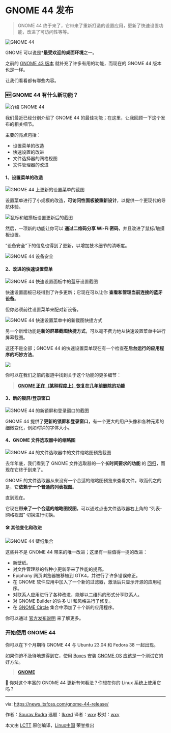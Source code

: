 [#]: subject: "GNOME 44 is Here With New Tricks Up its Sleeve"
[#]: via: "https://news.itsfoss.com/gnome-44-release/"
[#]: author: "Sourav Rudra https://news.itsfoss.com/author/sourav/"
[#]: collector: "lkxed"
[#]: translator: "wxy"
[#]: reviewer: "wxy"
[#]: publisher: "wxy"
[#]: url: "https://linux.cn/article-15659-1.html"

GNOME 44 发布
======

> GNOME 44 终于来了，它带来了重新打造的设置应用，更新了快速设置功能，改进了可访问性等等。

![GNOME 44][1]

GNOME 可以说是***最受欢迎的桌面环境**之一。

之前的 [GNOME 43 版本][2] 就补充了许多有用的功能，而现在的 GNOME 44 版本也是一样。

让我们看看都有哪些内容。

### 🆕 GNOME 44 有什么新功能？

![介绍 GNOME 44][3]

我们最近已经分别介绍了 GNOME 44 的最佳功能；在这里，让我回顾一下这个发布的相关细节。

主要的亮点包括：

- 设置菜单的改造
- 快速设置的改进
- 文件选择器的网格视图
- 文件管理器的改进

#### 1、设置菜单的改造

![GNOME 44 上更新的设置菜单的截图][4]

设置菜单进行了小规模的改造，**可访问性面板被重新设计**，以提供一个更现代的导航体验。

![鼠标和触摸板设置更新后的截图][5]

然后，一项新的功能让你可以 **通过二维码分享 Wi-Fi 密码**，并且改进了鼠标/触摸板设置。

“设备安全”下的信息也得到了更新，以增加技术细节的清晰度。

![GNOME 44 设备安全][6]

#### 2、改进的快速设置菜单

![GNOME 44 快速设置面板中的蓝牙设置截图][7]

快速设置面板已经得到了许多更新；它现在可以让你 **查看和管理当前连接的蓝牙设备**。

但你必须前往设置菜单来配对新设备。

![GNOME 44 快速设置菜单中的新截图快捷方式][8]

另一个新增功能是**新的屏幕截图快捷方式**，可以毫不费力地从快速设置菜单中进行屏幕截图。

这还不是全部；GNOME 44 的快速设置菜单现在有一个检查**在后台运行的应用程序的巧妙方法**。

![][9]

你可以在我们之前的报道中找到关于这个功能的更多细节：

> **[GNOME 正在（某种程度上）恢复在几年前删除的功能](https://linux.cn/article-15551-1.html)**

#### 3、新的锁屏/登录窗口

![GNOME 44 的新锁屏和登录窗口的截图][10]

GNOME 44 提供了**更新的锁屏和登录窗口**，有一个更大的用户头像和各种元素的细微变化，例如时钟的字体大小。

#### 4、GNOME 文件选取器中的缩略图

![GNOME 44 的文件选取器中的文件缩略图预览截图][11]

去年年底，我们看到了 GNOME 文件选取器的一个**长时间要求的功能** 的 [回归][12]，而现在它终于到来了。

GNOME 的文件选取器从来没有一个合适的缩略图预览来查看文件。取而代之的是，它**依赖于一个普通的列表视图**。

直到现在。

它现在**带来了一个合适的缩略图视图**，可以通过点击文件选取器右上角的 “列表-网格视图” 切换进行切换。

#### 🛠️ 其他变化和改进

![GNOME 44 壁纸集合][13]

这些并不是 GNOME 44 带来的唯一改进；这里有一些值得一提的改进：

- 新壁纸。
- 对文件管理器的各种小更新带来了性能的提高。
- Epiphany 网页浏览器被移植到 GTK4，并进行了许多错误修正。
- 在 GNOME 软件应用中加入了一个新的过滤器，激活后只显示开源的应用程序。
- 对联系人应用进行了各种改进，能够以二维码的形式分享联系人。
- 对 GNOME Builder 的许多 UI 和风格进行了修复。
- 在 [GNOME Circle][14] 集合中添加了十个新的应用程序。

你可以通过 [官方发布说明][15] 来了解更多。

### 开始使用 GNOME 44

你可以在下个月期待 GNOME 44 与 Ubuntu 23.04 和 Fedora 38 一起出现。

如果你迫不及待地想得到它，使用 [Boxes][17] 安装 [GNOME OS][16] 应该是一个测试它的好方法。

> **[GNOME][18]**

💬 你对这个丰富的 GNOME 44 更新有何看法？你想在你的 Linux 系统上使用它吗？

--------------------------------------------------------------------------------

via: https://news.itsfoss.com/gnome-44-release/

作者：[Sourav Rudra][a]
选题：[lkxed][b]
译者：[wxy](https://github.com/wxy)
校对：[wxy](https://github.com/wxy)

本文由 [LCTT](https://github.com/LCTT/TranslateProject) 原创编译，[Linux中国](https://linux.cn/) 荣誉推出

[a]: https://news.itsfoss.com/author/sourav/
[b]: https://github.com/lkxed/
[1]: https://news.itsfoss.com/content/images/size/w1304/2023/03/gnome-44-release.jpg
[2]: https://news.itsfoss.com/gnome-43-release/
[3]: https://youtu.be/N7SGe1MiqNA
[4]: https://news.itsfoss.com/content/images/2023/03/GNOME44_settings.jpg
[5]: https://news.itsfoss.com/content/images/2023/03/GNOME44_settings_2.jpg
[6]: https://news.itsfoss.com/content/images/2023/03/gnome-44-device-security.png
[7]: https://news.itsfoss.com/content/images/2023/03/GNOME44_QuickSettings.jpg
[8]: https://news.itsfoss.com/content/images/2023/03/GNOME44_QuickSettings_2.jpg
[9]: https://news.itsfoss.com/content/images/2023/03/background-app-running--1-.png
[10]: https://news.itsfoss.com/content/images/2023/03/GNOME44_lockscreen.jpg
[11]: https://news.itsfoss.com/content/images/2023/03/GNOME44_file_view.jpg
[12]: https://news.itsfoss.com/gnome-file-picker/
[13]: https://news.itsfoss.com/content/images/2023/03/gnome-44-wallpapers.jpg
[14]: https://circle.gnome.org/?ref=its-foss-news
[15]: https://release.gnome.org/44/?ref=its-foss-news
[16]: https://os.gnome.org/?ref=its-foss-news
[17]: https://wiki.gnome.org/Apps/Boxes?ref=its-foss-news
[18]: https://www.gnome.org/getting-gnome/?ref=its-foss-news
